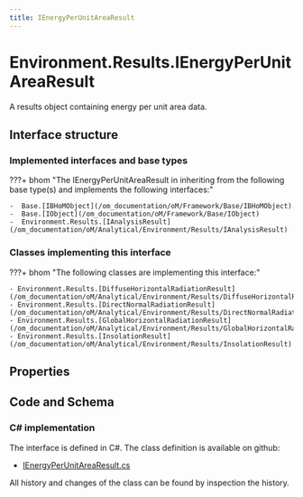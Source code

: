 ```yaml
---
title: IEnergyPerUnitAreaResult
---
```


# Environment.Results.IEnergyPerUnitAreaResult

A results object containing energy per unit area data.

## Interface structure

### Implemented interfaces and base types

???+ bhom "The IEnergyPerUnitAreaResult in inheriting from the following base type(s) and implements the following interfaces:"

    -  Base.[IBHoMObject](/om_documentation/oM/Framework/Base/IBHoMObject)
    -  Base.[IObject](/om_documentation/oM/Framework/Base/IObject)
    -  Environment.Results.[IAnalysisResult](/om_documentation/oM/Analytical/Environment/Results/IAnalysisResult)


### Classes implementing this interface

???+ bhom "The following classes are implementing this interface:"

    - Environment.Results.[DiffuseHorizontalRadiationResult](/om_documentation/oM/Analytical/Environment/Results/DiffuseHorizontalRadiationResult)
    - Environment.Results.[DirectNormalRadiationResult](/om_documentation/oM/Analytical/Environment/Results/DirectNormalRadiationResult)
    - Environment.Results.[GlobalHorizontalRadiationResult](/om_documentation/oM/Analytical/Environment/Results/GlobalHorizontalRadiationResult)
    - Environment.Results.[InsolationResult](/om_documentation/oM/Analytical/Environment/Results/InsolationResult)


## Properties

## Code and Schema

### C# implementation

The interface is defined in C#. The class definition is available on github:

- [IEnergyPerUnitAreaResult.cs](https://github.com/BHoM/BHoM/blob/develop/Environment_oM/Results/ResultObjects/EnergyPerUnitArea/IEnergyPerUnitAreaResult.cs)

All history and changes of the class can be found by inspection the history.
